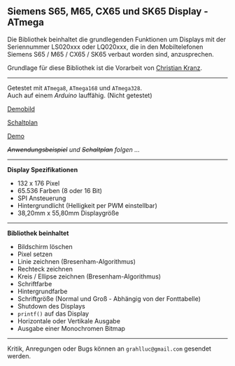Siemens S65, M65, CX65 und SK65 Display - ATmega
------------------------------------------------
  
Die Bibliothek beinhaltet die grundlegenden Funktionen um Displays mit der Seriennummer LS020xxx oder LQ020xxx, die in den Mobiltelefonen Siemens S65 / M65 / CX65 / SK65 verbaut worden sind, anzusprechen.

Grundlage für diese Bibliothek ist die Vorarbeit von [Christian Kranz](http://www.superkranz.de/christian/S65_Display/DisplayIndex.html "Christian Kranz - Homepage").
  
---  

Getestet mit `ATmega8`, `ATmega168` und `ATmega328`.  
Auch auf einem _Arduino_ lauffähig. (Nicht getestet) 
  
[Demobild](https://raw.github.com/PixelPirat/S65-Display-ATMega/master/Bilder/s65display_demo.png "Demobild")  
  
[Schaltplan](https://raw.github.com/PixelPirat/S65-Display-ATMega/master/Bilder/s65display_schaltplan.jpg "Schaltplan")  
  
[Demo](https://github.com/PixelPirat/S65-Display-ATMega/blob/master/hallowelt.c "Demo")
  
*~~Anwendungsbeispiel~~ und ~~Schaltplan~~ folgen ...*
  
---
  
**Display Spezifikationen**
  * 132 x 176 Pixel
  * 65.536 Farben                       (8 oder 16 Bit)
  * SPI Ansteuerung
  * Hintergrundlicht                    (Helligkeit per PWM einstellbar)
  * 38,20mm x 55,80mm Displaygröße

---

**Bibliothek beinhaltet**
  * Bildschirm löschen
  * Pixel setzen
  * Linie zeichnen                      (Bresenham-Algorithmus)
  * Rechteck zeichnen
  * Kreis / Ellipse zeichnen            (Bresenham-Algorithmus)
  * Schriftfarbe
  * Hintergrundfarbe
  * Schriftgröße                        (Normal und Groß - Abhängig von der Fonttabelle)
  * Shutdown des Displays
  * `printf()` auf das Display
  * Horizontale oder Vertikale Ausgabe
  * Ausgabe einer Monochromen Bitmap

---

Kritik, Anregungen oder Bugs können an `grahlluc@gmail.com` gesendet werden.
